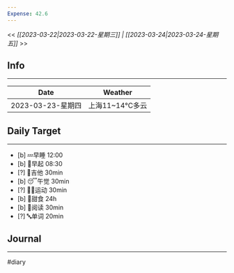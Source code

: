 ```yaml
---
Expense: 42.6
---
```


<< *[[2023-03-22|2023-03-22-星期三]] | [[2023-03-24|2023-03-24-星期五]]* >>

## Info
***
| Date        | Weather      | 
| ----------- | ------------ |
| 2023-03-23-星期四 | 上海11~14℃多云 |


## Daily Target 
***
- [b] 💤早睡   12:00
- [b] 🌅早起    08:30
- [?] 🎵吉他    30min
- [b] 😴午觉    30min
- [?] 🏃‍♀️运动    30min  
- [b] 🚫甜食    24h
- [b] 📖阅读    30min
- [?] 🔤单词    20min    


##  Journal
***




#diary